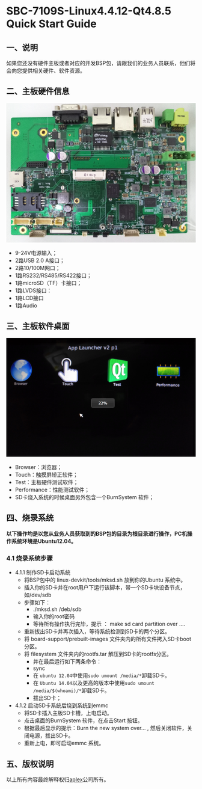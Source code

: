 # SBC-7109S-Linux4.4.12-Qt4.8.5 Quick Start Guide

## 一、说明

如果您还没有硬件主板或者对应的开发BSP包，请跟我们的业务人员联系，他们将会向您提供相关硬件、软件资源。

## 二、主板硬件信息

![SBC-7109SBoard.png](img/SBC-7109SBoard.png)

* 9-24V电源输入；
* 2路USB 2.0 A接口；
* 2路10/100M网口；
* 1路RS232/RS485/RS422接口；
* 1路microSD（TF）卡接口；
* 1路LVDS接口：
* 1路LCD接口
* 1路Audio

## 三、主板软件桌面

![SBC-7109SBoardDesktop.png](img/SBC-7109SBoardDesktop.png)

* Browser：浏览器；
* Touch：触摸屏矫正软件；
* Test：主板硬件测试软件；
* Performance：性能测试软件；
* SD卡烧入系统的时候桌面另外包含一个BurnSystem 软件；

## 四、烧录系统

**以下操作均是以您从业务人员获取到的BSP包的目录为根目录进行操作，PC机操作系统环境是Ubuntu12.04。**

### 4.1 烧录系统步骤

* 4.1.1 制作SD卡启动系统
	* 将BSP包中的 linux-devkit/tools/mksd.sh 放到你的Ubuntu 系统中。
	* 插入你的SD卡并在root用户下运行该脚本，带一个SD卡块设备节点，如/dev/sdb
	* 步骤如下：
		* ./mksd.sh  /deb/sdb          
		* 输入你的root密码
		* 等待所有操作执行完毕，提示 ： make sd card partition over ....
	* 重新拔出SD卡并再次插入，等待系统检测到SD卡的两个分区。
	* 将 board-support/prebuilt-images 文件夹内的所有文件拷入SD卡boot分区。
	* 将 filesystem 文件夹内的rootfs.tar 解压到SD卡的rootfs分区。		
		* 并在最后运行如下两条命令：
		* sync
		* 在 `ubuntu 12.04`中使用`sudo umount /media/*`卸载SD卡。 
		* 在 `Ubuntu 14.04`以及更高的版本中使用`sudo umount /media/$(whoami)/*`卸载SD卡。		
		* 拔出SD卡；
* 4.1.2 启动SD卡系统后烧到系统到emmc
	* 将SD卡插入主板SD卡槽，上电启动。
	* 点击桌面的BurnSystem 软件，在点击Start 按钮。
	* 根据最后显示的提示：Burn the new system over... , 然后关闭软件，关闭电源，拔出SD卡。
	* 重新上电，即可启动emmc 系统。


## 五、版权说明

以上所有内容最终解释权归[aplex](http://www.aplextec.com/cn/home.php)公司所有。
